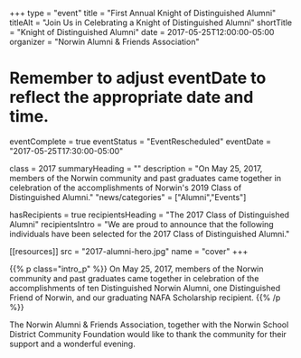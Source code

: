 +++
type          = "event"
title         = "First Annual Knight of Distinguished Alumni"
titleAlt      = "Join Us in Celebrating a Knight of Distinguished Alumni"
shortTitle    = "Knight of Distinguished Alumni"
date          = 2017-05-25T12:00:00-05:00
organizer     = "Norwin Alumni & Friends Association"
# Remember to adjust eventDate to reflect the appropriate date and time.
eventComplete = true
eventStatus = "EventRescheduled"
eventDate     = "2017-05-25T17:30:00-05:00"

class          = 2017
summaryHeading = ""
description = "On May 25, 2017, members of the Norwin community and past graduates came together in celebration of the accomplishments of Norwin's 2019 Class of Distinguished Alumni."
"news/categories" = ["Alumni","Events"]

hasRecipients = true
recipientsHeading = "The 2017 Class of Distinguished Alumni"
recipientsIntro   = "We are proud to announce that the following individuals have been selected for the 2017 Class of Distinguished Alumni."


[[resources]]
  src  = "2017-alumni-hero.jpg"
  name = "cover"
+++

{{% p class="intro_p" %}}
On May 25, 2017, members of the Norwin community and past graduates came together in celebration of the accomplishments of ten Distinguished Norwin Alumni, one Distinguished Friend of Norwin, and our graduating NAFA Scholarship recipient.
{{% /p %}}

The Norwin Alumni & Friends Association, together with the Norwin School District Community Foundation would like to thank the community for their support and a wonderful evening.
